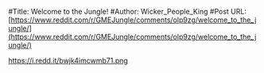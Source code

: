 #Title: Welcome to the Jungle!
#Author: Wicker_People_King
#Post URL: [https://www.reddit.com/r/GMEJungle/comments/olp9zg/welcome_to_the_jungle/](https://www.reddit.com/r/GMEJungle/comments/olp9zg/welcome_to_the_jungle/)


https://i.redd.it/bwjk4imcwmb71.png